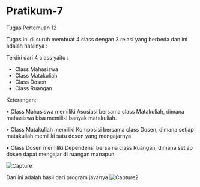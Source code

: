 # Pratikum-7
Tugas Pertemuan 12

Tugas ini di suruh membuat 4 class dengan 3 relasi yang berbeda dan ini adalah hasilnya :

Terdiri dari 4 class yaitu :
- Class Mahasiswa
- Class Matakuliah
- Class Dosen
- Class Ruangan

Keterangan:

• Class Mahasiswa memiliki Asosiasi bersama class Matakuliah, dimana mahasiswa bisa memiliki banyak matakuliah.

• Class Matakuliah memiliki Komposisi bersama class Dosen, dimana setiap matakuliah memiliki satu dosen yang mengajarnya.

• Class Dosen memiliki Dependensi bersama class Ruangan, dimana setiap dosen dapat mengajar di ruangan manapun.

![Capture](https://user-images.githubusercontent.com/115912110/206503575-463fe9e1-d267-46c4-9678-8f46b10864bc.PNG)


Dan ini adalah hasil dari program javanya
![Capture2](https://user-images.githubusercontent.com/115912110/206708271-26492e82-58cd-4254-bc94-7e86daf74751.PNG)
